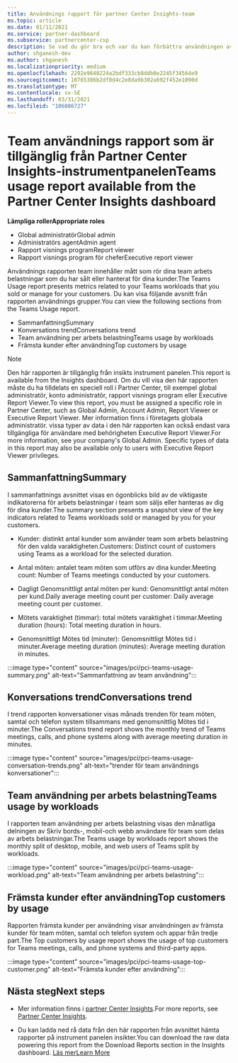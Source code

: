 ```yaml
---
title: Användnings rapport för partner Center Insights-team
ms.topic: article
ms.date: 01/11/2021
ms.service: partner-dashboard
ms.subservice: partnercenter-csp
description: Se vad du gör bra och var du kan förbättra användningen av team prenumerationer som du säljer eller hanterar för dina kunder.
author: shganesh-dev
ms.author: shganesh
ms.localizationpriority: medium
ms.openlocfilehash: 2292e9640224a2bdf333cb8ddb0e2245f34564e9
ms.sourcegitcommit: 10765386b2df0d4c2e8da9b302a692f452e1090d
ms.translationtype: MT
ms.contentlocale: sv-SE
ms.lasthandoff: 03/31/2021
ms.locfileid: "106086727"
---
```

# <a name="teams-usage-report-available-from-the-partner-center-insights-dashboard"></a><span data-ttu-id="dc34c-103">Team användnings rapport som är tillgänglig från Partner Center Insights-instrumentpanelen</span><span class="sxs-lookup"><span data-stu-id="dc34c-103">Teams usage report available from the Partner Center Insights dashboard</span></span>

<span data-ttu-id="dc34c-104">**Lämpliga roller**</span><span class="sxs-lookup"><span data-stu-id="dc34c-104">**Appropriate roles**</span></span>

- <span data-ttu-id="dc34c-105">Global administratör</span><span class="sxs-lookup"><span data-stu-id="dc34c-105">Global admin</span></span>
- <span data-ttu-id="dc34c-106">Administratörs agent</span><span class="sxs-lookup"><span data-stu-id="dc34c-106">Admin agent</span></span>
- <span data-ttu-id="dc34c-107">Rapport visnings program</span><span class="sxs-lookup"><span data-stu-id="dc34c-107">Report viewer</span></span>
- <span data-ttu-id="dc34c-108">Rapport visnings program för chefer</span><span class="sxs-lookup"><span data-stu-id="dc34c-108">Executive report viewer</span></span>

<span data-ttu-id="dc34c-109">Användnings rapporten team innehåller mått som rör dina team arbets belastningar som du har sålt eller hanterat för dina kunder.</span><span class="sxs-lookup"><span data-stu-id="dc34c-109">The Teams Usage report presents metrics related to your Teams workloads that you sold or manage for your customers.</span></span> <span data-ttu-id="dc34c-110">Du kan visa följande avsnitt från rapporten användnings grupper.</span><span class="sxs-lookup"><span data-stu-id="dc34c-110">You can view the following sections from the Teams Usage report.</span></span>

- <span data-ttu-id="dc34c-111">Sammanfattning</span><span class="sxs-lookup"><span data-stu-id="dc34c-111">Summary</span></span>
- <span data-ttu-id="dc34c-112">Konversations trend</span><span class="sxs-lookup"><span data-stu-id="dc34c-112">Conversations trend</span></span>
- <span data-ttu-id="dc34c-113">Team användning per arbets belastning</span><span class="sxs-lookup"><span data-stu-id="dc34c-113">Teams usage by workloads</span></span>
- <span data-ttu-id="dc34c-114">Främsta kunder efter användning</span><span class="sxs-lookup"><span data-stu-id="dc34c-114">Top customers by usage</span></span>

 > [!NOTE]
 > <span data-ttu-id="dc34c-115">Den här rapporten är tillgänglig från insikts instrument panelen.</span><span class="sxs-lookup"><span data-stu-id="dc34c-115">This report is available from the Insights dashboard.</span></span> <span data-ttu-id="dc34c-116">Om du vill visa den här rapporten måste du ha tilldelats en speciell roll i Partner Center, till exempel global administratör, konto administratör, rapport visnings program eller Executive Report Viewer.</span><span class="sxs-lookup"><span data-stu-id="dc34c-116">To view this report, you must be assigned a specific role in Partner Center, such as Global Admin, Account Admin, Report Viewer or Executive Report Viewer.</span></span> <span data-ttu-id="dc34c-117">Mer information finns i företagets globala administratör. vissa typer av data i den här rapporten kan också endast vara tillgängliga för användare med behörigheten Executive Report Viewer.</span><span class="sxs-lookup"><span data-stu-id="dc34c-117">For more information, see your company's Global Admin. Specific types of data in this report may also be available only to users with Executive Report Viewer privileges.</span></span>

## <a name="summary"></a><span data-ttu-id="dc34c-118">Sammanfattning</span><span class="sxs-lookup"><span data-stu-id="dc34c-118">Summary</span></span>

<span data-ttu-id="dc34c-119">I sammanfattnings avsnittet visas en ögonblicks bild av de viktigaste indikatorerna för arbets belastningar i team som säljs eller hanteras av dig för dina kunder.</span><span class="sxs-lookup"><span data-stu-id="dc34c-119">The summary section presents a snapshot view of the key indicators related to Teams workloads sold or managed by you for your customers.</span></span>  

- <span data-ttu-id="dc34c-120">Kunder: distinkt antal kunder som använder team som arbets belastning för den valda varaktigheten.</span><span class="sxs-lookup"><span data-stu-id="dc34c-120">Customers: Distinct count of customers using Teams as a workload for the selected duration.</span></span>

- <span data-ttu-id="dc34c-121">Antal möten: antalet team möten som utförs av dina kunder.</span><span class="sxs-lookup"><span data-stu-id="dc34c-121">Meeting count: Number of Teams meetings conducted by your customers.</span></span>

- <span data-ttu-id="dc34c-122">Dagligt Genomsnittligt antal möten per kund: Genomsnittligt antal möten per kund.</span><span class="sxs-lookup"><span data-stu-id="dc34c-122">Daily average meeting count per customer: Daily average meeting count per customer.</span></span> 

- <span data-ttu-id="dc34c-123">Mötets varaktighet (timmar): total mötets varaktighet i timmar.</span><span class="sxs-lookup"><span data-stu-id="dc34c-123">Meeting duration (hours): Total meeting duration in hours.</span></span> 

- <span data-ttu-id="dc34c-124">Genomsnittligt Mötes tid (minuter): Genomsnittligt Mötes tid i minuter.</span><span class="sxs-lookup"><span data-stu-id="dc34c-124">Average meeting duration (minutes): Average meeting duration in minutes.</span></span> 

:::image type="content" source="images/pci/pci-teams-usage-summary.png" alt-text="Sammanfattning av team användning":::

## <a name="conversations-trend"></a><span data-ttu-id="dc34c-126">Konversations trend</span><span class="sxs-lookup"><span data-stu-id="dc34c-126">Conversations trend</span></span>

<span data-ttu-id="dc34c-127">I trend rapporten konversationer visas månads trenden för team möten, samtal och telefon system tillsammans med genomsnittlig Mötes tid i minuter.</span><span class="sxs-lookup"><span data-stu-id="dc34c-127">The Conversations trend report shows the monthly trend of Teams meetings, calls, and phone systems along with average meeting duration in minutes.</span></span>

:::image type="content" source="images/pci/pci-teams-usage-conversation-trends.png" alt-text="trender för team användnings konversationer":::

## <a name="teams-usage-by-workloads"></a><span data-ttu-id="dc34c-129">Team användning per arbets belastning</span><span class="sxs-lookup"><span data-stu-id="dc34c-129">Teams usage by workloads</span></span>

<span data-ttu-id="dc34c-130">I rapporten team användning per arbets belastning visas den månatliga delningen av Skriv bords-, mobil-och webb användare för team som delas av arbets belastningar.</span><span class="sxs-lookup"><span data-stu-id="dc34c-130">The Teams usage by workloads report shows the monthly split of desktop, mobile, and web users of Teams split by workloads.</span></span>

:::image type="content" source="images/pci/pci-teams-usage-workload.png" alt-text="Team användning per arbets belastning":::

## <a name="top-customers-by-usage"></a><span data-ttu-id="dc34c-132">Främsta kunder efter användning</span><span class="sxs-lookup"><span data-stu-id="dc34c-132">Top customers by usage</span></span>

<span data-ttu-id="dc34c-133">Rapporten främsta kunder per användning visar användningen av främsta kunder för team möten, samtal och telefon system och appar från tredje part.</span><span class="sxs-lookup"><span data-stu-id="dc34c-133">The Top customers by usage report shows the usage of top customers for Teams meetings, calls, and phone systems and third-party apps.</span></span>

:::image type="content" source="images/pci/pci-teams-usage-top-customer.png" alt-text="Främsta kunder efter användning":::

## <a name="next-steps"></a><span data-ttu-id="dc34c-135">Nästa steg</span><span class="sxs-lookup"><span data-stu-id="dc34c-135">Next steps</span></span>

- <span data-ttu-id="dc34c-136">Mer information finns i [partner Center Insights](partner-center-insights.md).</span><span class="sxs-lookup"><span data-stu-id="dc34c-136">For more reports, see [Partner Center Insights](partner-center-insights.md).</span></span>

- <span data-ttu-id="dc34c-137">Du kan ladda ned rå data från den här rapporten från avsnittet hämta rapporter på instrument panelen insikter.</span><span class="sxs-lookup"><span data-stu-id="dc34c-137">You can download the raw data powering this report from the Download Reports section in the Insights dashboard.</span></span> [<span data-ttu-id="dc34c-138">Läs mer</span><span class="sxs-lookup"><span data-stu-id="dc34c-138">Learn More</span></span>](pci-download-reports.md) 

